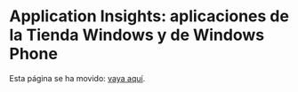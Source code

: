 <properties 
	pageTitle="Supervisión del uso y de bloqueos en las aplicaciones de la Tienda Windows y de Windows Phone" 
	description="Analice el uso, la disponibilidad y el rendimiento de su aplicación web de Microsoft Azure o local con Application Insights." 
	services="application-insights" 
    documentationCenter="windows"
	authors="alancameronwills" 
	manager="ronmart"/>

<tags 
	ms.service="application-insights" 
	ms.workload="tbd" 
	ms.tgt_pltfrm="ibiza" 
	ms.devlang="na" 
	ms.topic="article" 
	ms.date="02/06/2015" 
	ms.author="awills"/>

# Application Insights: aplicaciones de la Tienda Windows y de Windows Phone


Esta página se ha movido: [vaya aquí](app-insights-windows-get-started.md).



<!--Link references-->

<!---HONumber=August15_HO6-->